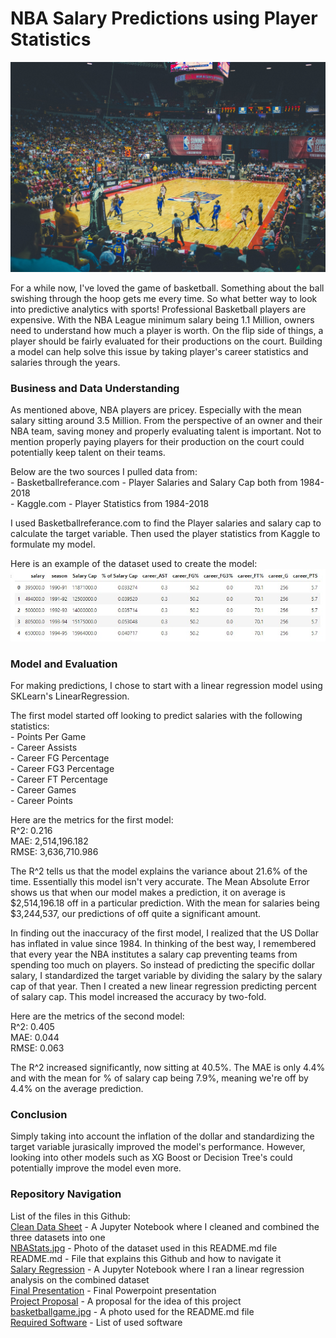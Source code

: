 # NBA Salary Predictions using Player Statistics

![alt text](/.images/basketballgame.jpg)

For a while now, I've loved the game of basketball. Something about the ball swishing through the hoop gets me every time. So what better way to look into predictive analytics with sports! Professional Basketball players are expensive. With the NBA League minimum salary being 1.1 Million, owners need to understand how much a player is worth. On the flip side of things, a player should be fairly evaluated for their productions on the court. Building a model can help solve this issue by taking player's career statistics and salaries through the years. 

### Business and Data Understanding
As mentioned above, NBA players are pricey. Especially with the mean salary sitting around 3.5 Million. From the perspective of an owner and their NBA team, saving money and properly evaluating talent is important. Not to mention properly paying players for their production on the court could potentially keep talent on their teams. 
 
Below are the two sources I pulled data from:\
    - Basketballreferance.com - Player Salaries and Salary Cap both from 1984-2018\
    - Kaggle.com - Player Statistics from 1984-2018

I used Basketballreferance.com to find the Player salaries and salary cap to calculate the target variable. Then used the player statistics from Kaggle to formulate my model.

Here is an example of the dataset used to create the model:
![alt text](/.images/NBAstats.jpg)

### Model and Evaluation
For making predictions, I chose to start with a linear regression model using SKLearn's LinearRegression. 

The first model started off looking to predict salaries with the following statistics:\
    - Points Per Game\
    - Career Assists\
    - Career FG Percentage\
    - Career FG3 Percentage\
    - Career FT Percentage \
    - Career Games\
    - Career Points

Here are the metrics for the first model:\
    R^2: 0.216 \
    MAE: 2,514,196.182\
    RMSE: 3,636,710.986
    
The R^2 tells us that the model explains the variance about 21.6% of the time. Essentially this model isn't very accurate. 
The Mean Absolute Error shows us that when our model makes a prediction, it on average is $2,514,196.18 off in a particular prediction. With the mean for salaries being $3,244,537, our predictions of off quite a significant amount. 

In finding out the inaccuracy of the first model, I realized that the US Dollar has inflated in value since 1984. In thinking of the best way, I remembered that every year the NBA institutes a salary cap preventing teams from spending too much on players. So instead of predicting the specific dollar salary, I standardized the target variable by dividing the salary by the salary cap of that year. Then I created a new linear regression predicting percent of salary cap. This model increased the accuracy by two-fold. 

Here are the metrics of the second model:\
    R^2: 0.405\
    MAE: 0.044\
    RMSE: 0.063
    
The R^2 increased significantly, now sitting at 40.5%. The MAE is only 4.4% and with the mean for % of salary cap being 7.9%, meaning we're off by 4.4% on the average prediction. 

### Conclusion
Simply taking into account the inflation of the dollar and standardizing the target variable jurasically improved the model's performance. However, looking into other models such as XG Boost or Decision Tree's could potentially improve the model even more. 

### Repository Navigation
List of the files in this Github:\
[Clean Data Sheet](Clean_Data_Sheet.ipynb) - A Jupyter Notebook where I cleaned and combined the three datasets into one\
[NBAStats.jpg](.images/NBAstats.jpg) - Photo of the dataset used in this README.md file\
    README.md - File that explains this Github and how to navigate it\
[Salary Regression](SalaryRegression.ipynb) - A Jupyter Notebook where I ran a linear regression analysis on the combined dataset\
[Final Presentation](WagnerNBAPredictions) - Final Powerpoint presentation\
[Project Proposal](WagnerProjectProposal.pdf) - A proposal for the idea of this project\
[basketballgame.jpg](.images/basketballgame.jpg) - A photo used for the README.md file\
[Required Software](requirements.txt) - List of used software